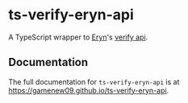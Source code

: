 # ts-verify-eryn-api
A TypeScript wrapper to [Eryn](https://github.com/evaera)'s [verify api](https://verify.eryn.io/api).

## Documentation
The full documentation for `ts-verify-eryn-api` is at https://gamenew09.github.io/ts-verify-eryn-api.